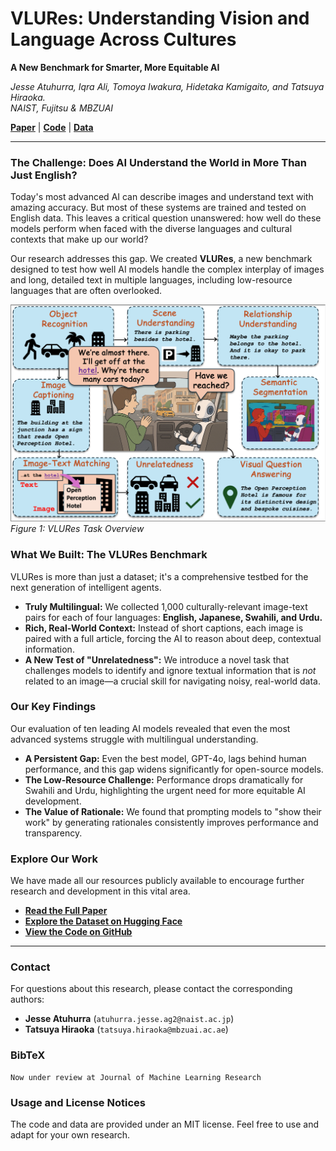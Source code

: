 # VLURes: Understanding Vision and Language Across Cultures

**A New Benchmark for Smarter, More Equitable AI**

*Jesse Atuhurra, Iqra Ali, Tomoya Iwakura, Hidetaka Kamigaito, and Tatsuya Hiraoka.*
<br>
*NAIST, Fujitsu & MBZUAI*

[**Paper**](https://www.jmlr.org/papers/v23/21-0000.html) | [**Code**](https://github.com/jatuhurrra/VLURes/) | [**Data**](https://huggingface.co/datasets/atamiles/VLURes)

---

### The Challenge: Does AI Understand the World in More Than Just English?

Today's most advanced AI can describe images and understand text with amazing accuracy. But most of these systems are trained and tested on English data. This leaves a critical question unanswered: how well do these models perform when faced with the diverse languages and cultural contexts that make up our world?

Our research addresses this gap. We created **VLURes**, a new benchmark designed to test how well AI models handle the complex interplay of images and long, detailed text in multiple languages, including low-resource languages that are often overlooked.

![VLURes Task Overview](https://raw.githubusercontent.com/jatuhurrra/VLURes/main/assets/aINTRO.png)
*Figure 1: VLURes Task Overview*  

### What We Built: The VLURes Benchmark

VLURes is more than just a dataset; it's a comprehensive testbed for the next generation of intelligent agents.

*   **Truly Multilingual:** We collected 1,000 culturally-relevant image-text pairs for each of four languages: **English, Japanese, Swahili, and Urdu.**
*   **Rich, Real-World Context:** Instead of short captions, each image is paired with a full article, forcing the AI to reason about deep, contextual information.
*   **A New Test of "Unrelatedness":** We introduce a novel task that challenges models to identify and ignore textual information that is *not* related to an image—a crucial skill for navigating noisy, real-world data.

### Our Key Findings

Our evaluation of ten leading AI models revealed that even the most advanced systems struggle with multilingual understanding.

*   **A Persistent Gap:** Even the best model, GPT-4o, lags behind human performance, and this gap widens significantly for open-source models.
*   **The Low-Resource Challenge:** Performance drops dramatically for Swahili and Urdu, highlighting the urgent need for more equitable AI development.
*   **The Value of Rationale:** We found that prompting models to "show their work" by generating rationales consistently improves performance and transparency.

### Explore Our Work

We have made all our resources publicly available to encourage further research and development in this vital area.

*   [**Read the Full Paper**](https://www.jmlr.org/papers/v23/21-0000.html)
*   [**Explore the Dataset on Hugging Face**](https://huggingface.co/datasets/atamiles/VLURes)
*   [**View the Code on GitHub**](https://github.com/jatuhurrra/VLURes/)

---

### Contact

For questions about this research, please contact the corresponding authors:

*   **Jesse Atuhurra** (`atuhurra.jesse.ag2@naist.ac.jp`)
*   **Tatsuya Hiraoka** (`tatsuya.hiraoka@mbzuai.ac.ae`)

### BibTeX

```
Now under review at Journal of Machine Learning Research
```


### Usage and License Notices

The code and data are provided under an MIT license. Feel free to use and adapt for your own research.
